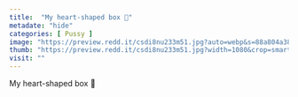 ```yaml
---
title:  "My heart-shaped box 💖"
metadate: "hide"
categories: [ Pussy ]
image: "https://preview.redd.it/csdi8nu233m51.jpg?auto=webp&s=88a804a38a8d257f8fdd7f635a9200dad314db6f"
thumb: "https://preview.redd.it/csdi8nu233m51.jpg?width=1080&crop=smart&auto=webp&s=623abbb143ebfabbcdecc6251f29664e83fa8d00"
visit: ""
---
```

My heart-shaped box 💖

